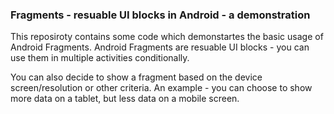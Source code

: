 ### Fragments - resuable UI blocks in Android - a demonstration

This reposiroty contains some code which demonstartes the basic usage of Android Fragments.
Android Fragments are resuable UI blocks - you can use them in multiple activities conditionally.

You can also decide to show a fragment based on the device screen/resolution or other criteria.
An example - you can choose to show more data on a tablet, but less data on a mobile screen.


